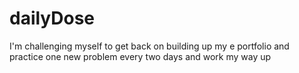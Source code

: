 # dailyDose
I'm challenging myself to get back on building up my e portfolio and practice one new problem every two days and work my way up
